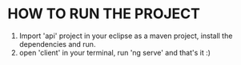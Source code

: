 # HOW TO RUN THE PROJECT #


1. Import 'api' project in your eclipse as a maven project, install the dependencies and run.
2. open 'client' in your terminal, run 'ng serve' and that's it :)
